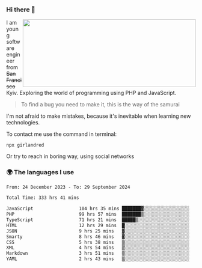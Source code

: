 ### Hi there 👋  

<img align='right' src="https://github-readme-stats.vercel.app/api?username=girlandred&count_private=true&show_icons=true&include_all_commits=true&hide_rank=true&hide_title=true&theme=buefy&card_width=300" width=460 height=180>


I am young software engineer from ~~San Francisco~~ Kyiv. Exploring the world of programming using PHP and JavaScript.


> To find a bug you need to make it, this is the way of the samurai



I'm not afraid to make mistakes, because it's inevitable when learning new technologies.

To contact me use the command in terminal:

```
npx girlandred
```

Or try to reach in boring way, using social networks


### 🌍 The languages I use

<!--START_SECTION:waka-->

```txt
From: 24 December 2023 - To: 29 September 2024

Total Time: 333 hrs 41 mins

JavaScript                 104 hrs 35 mins ███████▓░░░░░░░░░░░░░░░░░   31.33 %
PHP                        99 hrs 57 mins  ███████▒░░░░░░░░░░░░░░░░░   29.95 %
TypeScript                 71 hrs 21 mins  █████▒░░░░░░░░░░░░░░░░░░░   21.38 %
HTML                       12 hrs 29 mins  █░░░░░░░░░░░░░░░░░░░░░░░░   03.74 %
JSON                       9 hrs 25 mins   ▓░░░░░░░░░░░░░░░░░░░░░░░░   02.83 %
Smarty                     8 hrs 46 mins   ▓░░░░░░░░░░░░░░░░░░░░░░░░   02.63 %
CSS                        5 hrs 38 mins   ▒░░░░░░░░░░░░░░░░░░░░░░░░   01.69 %
XML                        4 hrs 54 mins   ▒░░░░░░░░░░░░░░░░░░░░░░░░   01.47 %
Markdown                   3 hrs 51 mins   ▒░░░░░░░░░░░░░░░░░░░░░░░░   01.16 %
YAML                       2 hrs 43 mins   ▒░░░░░░░░░░░░░░░░░░░░░░░░   00.82 %
```

<!--END_SECTION:waka-->
